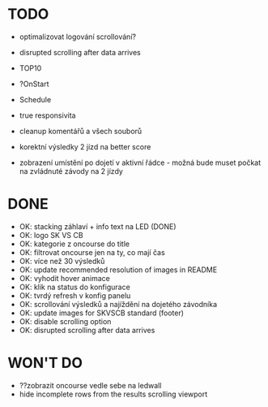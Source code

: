 # TODO

- optimalizovat logování scrollování?
- disrupted scrolling after data arrives

- TOP10

- ?OnStart
- Schedule
- true responsivita

- cleanup komentářů a všech souborů

- korektní výsledky 2 jízd na better score
- zobrazení umístění po dojetí v aktivní řádce - možná bude muset počkat na zvládnuté závody na 2 jízdy

# DONE

- OK: stacking záhlaví + info text na LED (DONE)
- OK: logo SK VS CB
- OK: kategorie z oncourse do title
- OK: filtrovat oncourse jen na ty, co mají čas
- OK: více než 30 výsledků
- OK: update recommended resolution of images in README
- OK: vyhodit hover animace
- OK: klik na status do konfigurace
- OK: tvrdý refresh v konfig panelu
- OK: scrollování výsledků a najíždění na dojetého závodníka
- OK: update images for SKVSCB standard (footer)
- OK: disable scrolling option
- OK: disrupted scrolling after data arrives

# WON'T DO

- ??zobrazit oncourse vedle sebe na ledwall
- hide incomplete rows from the results scrolling viewport
